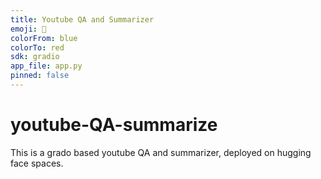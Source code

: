 ```yaml
---
title: Youtube QA and Summarizer
emoji: 🤖
colorFrom: blue
colorTo: red
sdk: gradio
app_file: app.py
pinned: false
---
```


# youtube-QA-summarize
This is a grado based youtube QA and summarizer, deployed on hugging face spaces.
